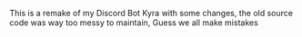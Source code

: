 This is a remake of my Discord Bot Kyra with some changes, the old source code was way too messy to maintain, Guess we all make mistakes